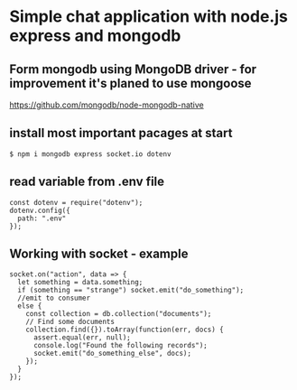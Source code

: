 # Simple chat application with node.js express and mongodb

## Form mongodb using MongoDB driver - for improvement it's planed to use mongoose

https://github.com/mongodb/node-mongodb-native

## install most important pacages at start

```node
$ npm i mongodb express socket.io dotenv
```

## read variable from .env file

```node
const dotenv = require("dotenv");
dotenv.config({
  path: ".env"
});
```

## Working with socket - example

```node
socket.on("action", data => {
  let something = data.something;
  if (something == "strange") socket.emit("do_something");
  //emit to consumer
  else {
    const collection = db.collection("documents");
    // Find some documents
    collection.find({}).toArray(function(err, docs) {
      assert.equal(err, null);
      console.log("Found the following records");
      socket.emit("do_something_else", docs);
    });
  }
});
```
